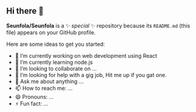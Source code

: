 ## Hi there 👋


**Seunfola/Seunfola** is a ✨ _special_ ✨ repository because its `README.md` (this file) appears on your GitHub profile.

Here are some ideas to get you started:

- 🔭 I’m currently working on web development using React
- 🌱 I’m currently learning node.js
- 👯 I’m looking to collaborate on ...
- 🤔 I’m looking for help with a gig job, Hit me up if you gat one.
- 💬 Ask me about anything ...
- 📫 How to reach me: ...
- 😄 Pronouns: ...
- ⚡ Fun fact: ...

